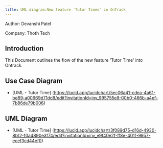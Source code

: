 ```yaml
---
title: UML diagram:New feature 'Tutor Times' in OnTrack
---
```


Author: Devanshi Patel

Company: Thoth Tech

## Introduction

This Document outlines the flow of the new feature 'Tutor Time' into Ontrack.

## Use Case Diagram

- [UML - Tutor Time]
  (<https://lucid.app/lucidchart/5ec06a41-cdea-4a61-be89-a00669d71dd8/edit?invitationId=inv_995755e8-00b0-466b-a4ef-7b86de79b006>)

## UML Diagram

- [UML - Tutor Time]
  (<https://lucid.app/lucidchart/3f089d75-d16d-4930-8b12-f0a4890e3f74/edit?invitationId=inv_e9f40e2f-ff8e-4011-9957-ecef3cd44ef0>)
